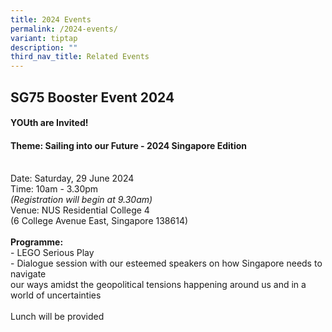 ```yaml
---
title: 2024 Events
permalink: /2024-events/
variant: tiptap
description: ""
third_nav_title: Related Events
---
```

<h2><strong>SG75 Booster Event 2024</strong></h2>
<h4><strong>YOUth are Invited!</strong></h4>
<h4><strong>Theme: Sailing into our Future - 2024 Singapore Edition</strong></h4>
<p><strong><br></strong>Date: Saturday, 29 June 2024<strong><br></strong>Time:
10am - 3.30pm
<br><em>(Registration will begin at 9.30am)</em><strong><br></strong>Venue:
NUS Residential College 4
<br>(6 College Avenue East, Singapore 138614)<strong><br><br>Programme:<br></strong>-
LEGO Serious Play
<br>- Dialogue session with our esteemed speakers on how Singapore needs to
navigate
<br>our ways amidst the geopolitical tensions happening around us and in a
world of uncertainties
<br>
<br>Lunch will be provided</p>
<p>&nbsp;</p>